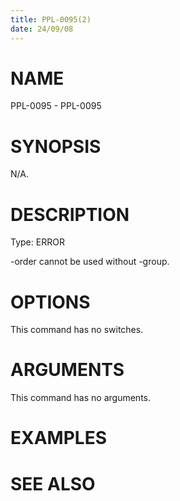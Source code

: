 ```yaml
---
title: PPL-0095(2)
date: 24/09/08
---
```


# NAME

PPL-0095 - PPL-0095

# SYNOPSIS

N/A.

# DESCRIPTION

Type: ERROR

-order cannot be used without -group.

# OPTIONS

This command has no switches.

# ARGUMENTS

This command has no arguments.

# EXAMPLES

# SEE ALSO
